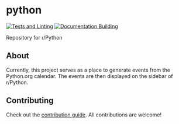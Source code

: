 # python

[![Tests and Linting](https://github.com/python-reddit/python/actions/workflows/ci.yaml/badge.svg)](https://github.com/python-reddit/python/actions/workflows/ci.yaml)
[![Documentation Building](https://github.com/python-reddit/python/actions/workflows/docs.yaml/badge.svg?branch=main)](https://github.com/python-reddit/python/actions/workflows/docs.yaml)

Repository for r/Python

## About

Currently, this project serves as a place to generate events
from the Python.org calendar. The events are then displayed
on the sidebar of r/Python.

## Contributing

Check out the [contribution guide](CONTRIBUTING.rst). All contributions are welcome!
